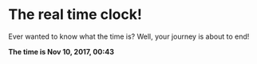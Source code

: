 # The real time clock!

Ever wanted to know what the time is? Well, your journey is about to end!

**The time is Nov 10, 2017, 00:43**
